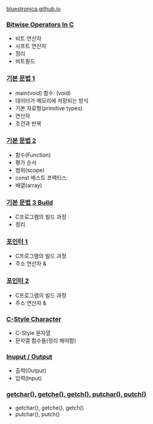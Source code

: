 [bluestronica.github.io](https://bluestronica.github.io/)

### [Bitwise Operators In C](https://github.com/bluestronica/bluestronica.github.io/blob/main/C/Bitwise_Operators_In_C.md)
- 비트 연산자
- 시프트 연산자
- 정리
- 비트필드

### [기본 문법 1](https://github.com/bluestronica/bluestronica.github.io/blob/main/C/Basic.md)
- main(void) 함수: (void)
- 데이터가 메모리에 저장되는 방식
- 기본 자료형(primitive types)
- 연산자
- 조건과 반복

### [기본 문법 2](https://github.com/bluestronica/bluestronica.github.io/blob/main/C/Function.md)
- 함수(Function)
- 평가 순서
- 범위(scope)
- const 베스트 프랙티스
- 배열(array)

### [기본 문법 3 Build](https://github.com/bluestronica/bluestronica.github.io/blob/main/C/Build.md)
- C프로그램의 빌드 과정
- 정리

### [포인터 1](https://github.com/bluestronica/bluestronica.github.io/blob/main/C/Pointer1.md)
- C프로그램의 빌드 과정
- 주소 연산자 &

### [포인터 2](https://github.com/bluestronica/bluestronica.github.io/blob/main/C/Pointer2.md)
- C프로그램의 빌드 과정
- 주소 연산자 &

### [C-Style Character](https://github.com/bluestronica/bluestronica.github.io/blob/main/C/C_Style_Character.md)
- C-Style 문자열
- 문자열 함수들(정리 해야함)

### [Inuput / Output](https://github.com/bluestronica/bluestronica.github.io/blob/main/C/Input_Output.md)
- 출력(Output)
- 입력(Input)

### [getchar(), getche(), getch(), putchar(), putch()](https://github.com/bluestronica/bluestronica.github.io/blob/main/C/getchar_getche_getch.md)
- getchar(), getche(), getch()
- putchar(), putch()
